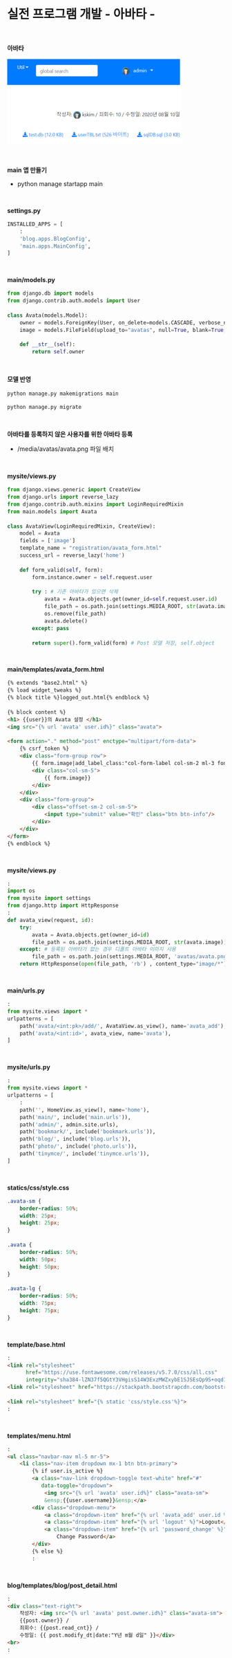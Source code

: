 # 실전 프로그램 개발 - 아바타 -

<br>

**아바타**

![image-20201007110122488](13_실전_프로그램_개발-아바타-.assets/image-20201007110122488.png)  

<br>

**main 앱 만들기**

-   python manage startapp main

<br>

**settings.py**

```python
INSTALLED_APPS = [
    :
    'blog.apps.BlogConfig',
    'main.apps.MainConfig',
]
```

<br>

**main/models.py**

```python
from django.db import models
from django.contrib.auth.models import User

class Avata(models.Model):
    owner = models.ForeignKey(User, on_delete=models.CASCADE, verbose_name='User', blank=True, null=True)
    image = models.FileField(upload_to="avatas", null=True, blank=True, verbose_name='아바타 이미지 파일')
    
    def __str__(self):
        return self.owner
```

<br>

**모델 반영**

`python manage.py makemigrations main`

`python manage.py migrate`

<br>

**아바타를 등록하지 않은 사용자를 위한 아바타 등록**

-   /media/avatas/avata.png 파일 배치

<br>

**mysite/views.py**

```python
from django.views.generic import CreateView
from django.urls import reverse_lazy
from django.contrib.auth.mixins import LoginRequiredMixin
from main.models import Avata

class AvataView(LoginRequiredMixin, CreateView):
    model = Avata
    fields = ['image']
    template_name = "registration/avata_form.html"
    success_url = reverse_lazy('home')
    
    def form_valid(self, form):
        form.instance.owner = self.request.user
        
        try : # 기존 아바타가 있으면 삭제
            avata = Avata.objects.get(owner_id=self.request.user.id)
            file_path = os.path.join(settings.MEDIA_ROOT, str(avata.image))
            os.remove(file_path)
            avata.delete()
        except: pass
        
        return super().form_valid(form) # Post 모델 저장, self.object
```

<br>

**main/templates/avata_form.html**

```html
{% extends "base2.html" %}
{% load widget_tweaks %}
{% block title %}logged_out.html{% endblock %}

{% block content %}
<h1> {{user}}의 Avata 설정 </h1>
<img src="{% url 'avata' user.id%}" class="avata">

<form action="." method="post" enctype="multipart/form-data">
    {% csrf_token %}
    <div class="form-group row">
        {{ form.image|add_label_class:"col-form-label col-sm-2 ml-3 font-weightbold" }}
        <div class="col-sm-5">
            {{ form.image}}
        </div>
    </div>
    <div class="form-group">
        <div class="offset-sm-2 col-sm-5">
            <input type="submit" value="확인" class="btn btn-info"/>
        </div>
    </div>
</form>
{% endblock %}
```

<br>

**mysite/views.py**

```python
:
import os
from mysite import settings
from django.http import HttpResponse
:
def avata_view(request, id):
    try:
        avata = Avata.objects.get(owner_id=id)
        file_path = os.path.join(settings.MEDIA_ROOT, str(avata.image))
    except: # 등록된 아바타가 없는 경우 디폴트 아바타 이미지 사용
        file_path = os.path.join(settings.MEDIA_ROOT, 'avatas/avata.png')
    return HttpResponse(open(file_path, 'rb') , content_type="image/*")
```

<br>

**main/urls.py**

```python
:
from mysite.views import *
urlpatterns = [
    path('avata/<int:pk>/add/', AvataView.as_view(), name='avata_add'),
    path('avata/<int:id>', avata_view, name='avata'),
]
```

<br>

**mysite/urls.py**

```python
:
from mysite.views import *
urlpatterns = [
    :
    path('', HomeView.as_view(), name='home'),
    path('main/', include('main.urls')),
    path('admin/', admin.site.urls),
    path('bookmark/', include('bookmark.urls')),
    path('blog/', include('blog.urls')),
    path('photo/', include('photo.urls')),
    path('tinymce/', include('tinymce.urls')),
]
```

<br>

**statics/css/style.css**

```css
.avata-sm {
    border-radius: 50%;
    width: 25px;
    height: 25px; 
}

.avata {
    border-radius: 50%;
    width: 50px;
    height: 50px; 
}

.avata-lg {
    border-radius: 50%;
    width: 75px;
    height: 75px; 
}
```

<br>

**template/base.html**

```html
:
<link rel="stylesheet"
      href="https://use.fontawesome.com/releases/v5.7.0/css/all.css"
      integrity="sha384-lZN37f5QGtY3VHgisS14W3ExzMWZxybE1SJSEsQp9S+oqd12jhcu+A56Ebc1zFSJ" crossorigin="anonymous">
<link rel="stylesheet" href="https://stackpath.bootstrapcdn.com/bootstrap/4.3.1/css/bootstrap.min.css" integrity="sha384-ggOyR0iXCbMQv3Xipma34MD+dH/1fQ784/j6cY/iJTQUOhcWr7x9JvoRxT2MZw1T" crossorigin="anonymous">

<link rel="stylesheet" href="{% static 'css/style.css'%}">
:
```

<br>

**templates/menu.html**

```html
:
<ul class="navbar-nav ml-5 mr-5">
    <li class="nav-item dropdown mx-1 btn btn-primary">
        {% if user.is_active %}
        <a class="nav-link dropdown-toggle text-white" href="#"
           data-toggle="dropdown">
            <img src="{% url 'avata' user.id%}" class="avata-sm">
            &ensp;{{user.username}}&ensp;</a>
        <div class="dropdown-menu">
            <a class="dropdown-item" href="{% url 'avata_add' user.id %}">Avata</a>
            <a class="dropdown-item" href="{% url 'logout' %}">Logout</a>
            <a class="dropdown-item" href="{% url 'password_change' %}">
                Change Password</a>
        </div>
        {% else %}
        :
```

<br>

**blog/templates/blog/post_detail.html**

```html
:
<div class="text-right">
    작성자: <img src="{% url 'avata' post.owner.id%}" class="avata-sm">
    {{post.owner}} /
    죄회수: {{post.read_cnt}} /
    수정일: {{ post.modify_dt|date:"Y년 m월 d일" }}</div>
<br>
:
```

